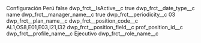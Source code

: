 <?xml version="1.0" encoding="UTF-8"?>
<CustomMetadata xmlns="http://soap.sforce.com/2006/04/metadata" xmlns:xsi="http://www.w3.org/2001/XMLSchema-instance" xmlns:xsd="http://www.w3.org/2001/XMLSchema">
    <label>Configuración Perú</label>
    <protected>false</protected>
    <values>
        <field>dwp_frct__IsActive__c</field>
        <value xsi:type="xsd:boolean">true</value>
    </values>
    <values>
        <field>dwp_frct__date_type__c</field>
        <value xsi:type="xsd:string">name</value>
    </values>
    <values>
        <field>dwp_frct__manager_name__c</field>
        <value xsi:type="xsd:boolean">true</value>
    </values>
    <values>
        <field>dwp_frct__periodicity__c</field>
        <value xsi:type="xsd:string">03</value>
    </values>
    <values>
        <field>dwp_frct__plan_name__c</field>
        <value xsi:nil="true"/>
    </values>
    <values>
        <field>dwp_frct__position_code__c</field>
        <value xsi:type="xsd:string">AL1,OS8,E01,E03,I21,I32</value>
    </values>
    <values>
        <field>dwp_frct__position_field__c</field>
        <value xsi:type="xsd:string">prof_position_id__c</value>
    </values>
    <values>
        <field>dwp_frct__profile_name__c</field>
        <value xsi:type="xsd:string">Ejecutivo</value>
    </values>
    <values>
        <field>dwp_frct__role_name__c</field>
        <value xsi:nil="true"/>
    </values>
</CustomMetadata>
